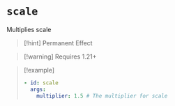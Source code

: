 # `scale`

Multiplies scale

> [!hint] Permanent Effect

> [!warning] Requires 1.21+

> [!example]
> ```yaml
> - id: scale
>   args:
>     multiplier: 1.5 # The multiplier for scale
> ```
